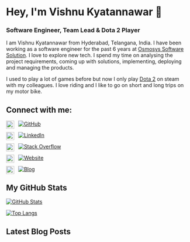 # Hey, I'm Vishnu Kyatannawar 👋

### Software Engineer, Team Lead & Dota 2 Player

I am Vishnu Kyatannawar from Hyderabad, Telangana, India. I have been working as a software engineer for the past 6 years at [Osmosys Software Solution](https://osmosys.co/). I love to explore new tech. I spend my time on analysing the project requirements, coming up with solutions, implementing, deploying and managing the products.

I used to play a lot of games before but now I only play [Dota 2](https://www.dota2.com/home) on steam with my colleagues. I love riding and I like to go on short and long trips on my motor bike.

## Connect with me:
<img align="left" alt="vishnu-kyatannawar" width="22px" src="https://cdn-icons-png.flaticon.com/512/2111/2111432.png" />&nbsp;&nbsp;[![GitHub](https://img.shields.io/badge/GitHub-vishnu--kyatannawar-red)](https://github.com/vishnu-kyatannawar)


<img align="left" alt="vishnu-kyatannawar | LinkedIn" width="22px" src="https://cliply.co/wp-content/uploads/2021/02/372102050_LINKEDIN_ICON_TRANSPARENT_1080.gif" />&nbsp;&nbsp;[![LinkedIn](https://img.shields.io/badge/LinkedIn-vishnu--kyatannawar-blue)](https://www.linkedin.com/in/vishnu-kyatannawar-019b14163/)


<img align="left" alt="vishnu-kyatannawar | Stack Overflow" width="22px" src="https://upload.wikimedia.org/wikipedia/commons/thumb/e/ef/Stack_Overflow_icon.svg/768px-Stack_Overflow_icon.svg.png" />&nbsp;&nbsp;[![Stack Overflow](https://img.shields.io/badge/Stack&nbsp;Overflow-vishnu--kyatannawar-orange)](https://stackoverflow.com/users/8141577/vishnu-kyatannawar?tab=profile)


<img align="left" alt="vishnu-kyatannawar | Heading Tag" width="22px" src="https://www.clipartmax.com/png/full/184-1841721_web-development-web-design-logo-download-logo-website-png.png" />&nbsp;&nbsp;[![Website](https://img.shields.io/badge/Website-headingtag.com-green)](https://headingtag.com/)

<img align="left" alt="vishnu-kyatannawar | Heading Tag Blogs" width="22px" src="https://upload.wikimedia.org/wikipedia/commons/thumb/9/98/WordPress_blue_logo.svg/1024px-WordPress_blue_logo.svg.png" />&nbsp;&nbsp;[![Blog](https://img.shields.io/badge/Blog-blog.headingtag.com-yellowgreen)](https://blog.headingtag.com)

## My GitHub Stats

[![GitHub Stats](https://github-readme-stats.vercel.app/api?username=vishnu-kyatannawar&show_icons=true&icon_color=805AD5&text_color=718096&bg_color=ffffff00&hide_title=true&include_all_commits=true&count_private=true&hide_border=true)](https://github.com/vishnu-kyatannawar)

[![Top Langs](https://github-readme-stats.vercel.app/api/top-langs/?username=vishnu-kyatannawar&layout=compact&icon_color=805AD5&text_color=718096&bg_color=ffffff00&hide_border=true&langs_count=8&hide=Hack,Makefile)](https://github.com/vishnu-kyatannawar)

## Latest Blog Posts
<!-- BLOG-POST-LIST:START -->
<!-- BLOG-POST-LIST:END -->

